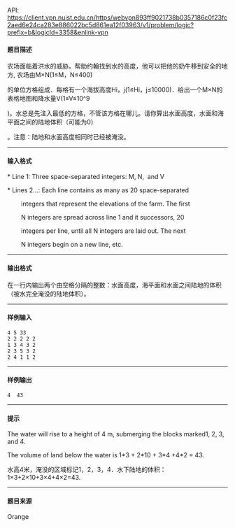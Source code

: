 API: https://client.vpn.nuist.edu.cn/https/webvpn893ff9021738b0357186c0f23fc2aed6e24ca283e886022bc5d861ea12f03963/v1/problem/logic?prefix=b&logicId=3358&enlink-vpn

#### 题目描述

农场面临着洪水的威胁。帮助约翰找到水的高度，他可以把他的奶牛移到安全的地方, 农场由M×N(1≤M，N≤400)

的单位方格组成．每格有一个海拔高度Hi，j(1≤Hi，j≤10000)．给出一个M×N的表格地图和降水量V(1≤V≤10^9

)。水总是先注入最低的方格，不管该方格在哪儿。请你算出水面高度，水面和海平面之间的陆地体积（可能为0）

。注意：陆地和水面高度相同时已经被淹没。

---

#### 输入格式

\* Line 1: Three space-separated integers: M, N,  and V

\* Lines 2...: Each line contains as many as 20 space-separated

        integers that represent the elevations of the farm. The first

        N integers are spread across line 1 and it successors, 20

        integers per line, until all N integers are laid out. The next

        N integers begin on a new line, etc.

---

#### 输出格式

在一行内输出两个由空格分隔的整数：水面高度，海平面和水面之间陆地的体积（被水完全淹没的陆地体积）。

---

#### 样例输入
```
4 5 33
2 2 2 2 2
1 3 4 3 2
2 3 5 3 2
2 4 1 1 2
```

---

#### 样例输出
```
4  43

```

---

#### 提示

The water will rise to a height of 4 m, submerging the blocks marked1, 2, 3, and 4.

The volume of land below the water is 1\*3 + 2\*10 + 3\*4 +4\*2 = 43.

水高4米，淹没的区域标记1，2，3，4．水下陆地的体积：1×3+2×10+3×4+4×2=43.

---

#### 题目来源

Orange